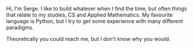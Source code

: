 Hi, I'm Serge.
I like to build whatever when I find the time, but often things that relate to my studies, CS and Applied Mathematics.
My favourite language is Python, but I try to get some experience with many different paradigms.

Theoretically you could reach me, but I don't know why you would.
